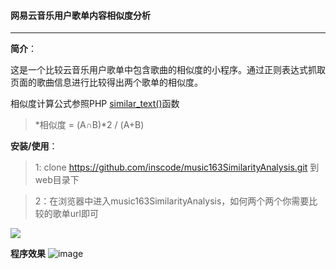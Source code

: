 #### 网易云音乐用户歌单内容相似度分析

---
**简介**：

这是一个比较云音乐用户歌单中包含歌曲的相似度的小程序。通过正则表达式抓取页面的歌曲信息进行比较得出两个歌单的相似度。

相似度计算公式参照PHP [similar_text()](http://php.net/manual/zh/function.similar-text.php)函数

>  *相似度 = (A∩B)*2 / (A+B)



**安装/使用**：

>1: clone https://github.com/inscode/music163SimilarityAnalysis.git 到web目录下

>2：在浏览器中进入music163SimilarityAnalysis，如何两个两个你需要比较的歌单url即可

![](https://static.oschina.net/uploads/img/201611/28190241_fRgv.png)


**程序效果**
![image](https://static.oschina.net/uploads/img/201611/28184148_rdMY.png)
